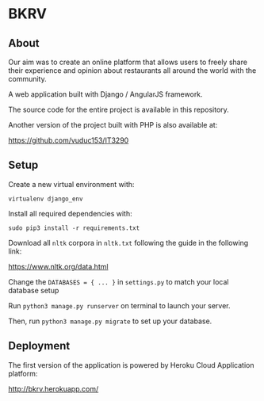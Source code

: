 # BKRV

## About
Our aim was to create an online platform that allows users to freely share their experience and opinion about restaurants all around the world with the community.

A web application built with Django / AngularJS framework.

The source code for the entire project is available in this repository. 

Another version of the project built with PHP is also available at:

https://github.com/vuduc153/IT3290

## Setup
Create a new virtual environment with:
```
virtualenv django_env
```
Install all required dependencies with:
```
sudo pip3 install -r requirements.txt
```
Download all ```nltk``` corpora in ```nltk.txt``` following the guide in the following link:

https://www.nltk.org/data.html

Change the `DATABASES = { ... }` in ```settings.py``` to match your local database setup

Run ```python3 manage.py runserver``` on terminal to launch your server.

Then, run ```python3 manage.py migrate``` to set up your database.

## Deployment
The first version of the application is powered by Heroku Cloud Application platform:

http://bkrv.herokuapp.com/
